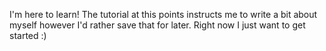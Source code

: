 I'm here to learn!
The tutorial at this points instructs me to write a bit about myself however I'd rather save that for later.
Right now I just want to get started :)
